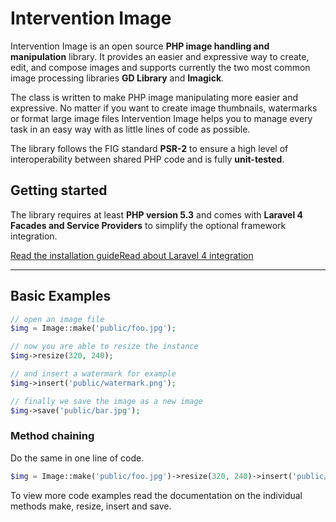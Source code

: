 # Intervention Image

Intervention Image is an open source **PHP image handling and manipulation** library. It provides an easier and expressive way to create, edit, and compose images and supports currently the two most common image processing libraries **GD Library** and **Imagick**.

The class is written to make PHP image manipulating more easier and expressive. No matter if you want to create image thumbnails, watermarks or format large image files Intervention Image helps you to manage every task in an easy way with as little lines of code as possible.

The library follows the FIG standard **PSR-2** to ensure a high level of interoperability between shared PHP code and is fully **unit-tested**.

## Getting started

The library requires at least **PHP version 5.3** and comes with **Laravel 4 Facades and Service Providers** to simplify the optional framework integration.

<p><a href="/getting_started/installation" class="button">Read the installation guide</a><a href="/getting_started/laravel" class="button">Read about Laravel 4 integration</a></p>

---

## Basic Examples

```php
// open an image file
$img = Image::make('public/foo.jpg');

// now you are able to resize the instance
$img->resize(320, 240);

// and insert a watermark for example
$img->insert('public/watermark.png');

// finally we save the image as a new image
$img->save('public/bar.jpg');
```

### Method chaining

Do the same in one line of code.

```php
$img = Image::make('public/foo.jpg')->resize(320, 240)->insert('public/watermark.png');
```

To view more code examples read the documentation on the individual methods make, resize, insert and save.
